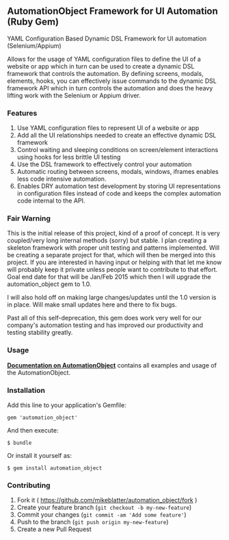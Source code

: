 ## AutomationObject Framework for UI Automation (Ruby Gem)

YAML Configuration Based Dynamic DSL Framework for UI automation (Selenium/Appium)

Allows for the usage of YAML configuration files to define the UI of a website or app which in turn can be used to create
a dynamic DSL framework that controls the automation.  By defining screens, modals, elements, hooks, you can effectively
issue commands to the dynamic DSL framework API which in turn controls the automation and does the heavy lifting work with the
Selenium or Appium driver.

### Features

1. Use YAML configuration files to represent UI of a website or app
2. Add all the UI relationships needed to create an effective dynamic DSL framework
3. Control waiting and sleeping conditions on screen/element interactions using hooks for less brittle UI testing
4. Use the DSL framework to effectively control your automation
5. Automatic routing between screens, modals, windows, iframes enables less code intensive automation.
6. Enables DRY automation test development by storing UI representations in configuration files instead of code and
keeps the complex automation code internal to the API.

### Fair Warning

This is the initial release of this project, kind of a proof of concept.  It is very coupled/very long internal methods (sorry) but stable.
I plan creating a skeleton framework with proper unit testing and patterns implemented.  Will be creating a separate project
for that, which will then be merged into this project.  If you are interested in having input or helping with that let me know
will probably keep it private unless people want to contribute to that effort.  Goal end date for that will be Jan/Feb 2015
which then I will upgrade the automation_object gem to 1.0.

I will also hold off on making large changes/updates until the 1.0 version is in place.  Will make small updates
here and there to fix bugs.

Past all of this self-deprecation, this gem does work very well for our company's automation testing and has
improved our productivity and testing stability greatly.

### Usage

__[Documentation on AutomationObject](docs/README.md)__ contains all examples and usage of the AutomationObject.

### Installation

Add this line to your application's Gemfile:

    gem 'automation_object'

And then execute:

    $ bundle

Or install it yourself as:

    $ gem install automation_object

### Contributing

1. Fork it ( https://github.com/mikeblatter/automation_object/fork )
2. Create your feature branch (`git checkout -b my-new-feature`)
3. Commit your changes (`git commit -am 'Add some feature'`)
4. Push to the branch (`git push origin my-new-feature`)
5. Create a new Pull Request